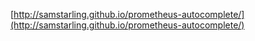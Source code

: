 [http://samstarling.github.io/prometheus-autocomplete/](http://samstarling.github.io/prometheus-autocomplete/)
